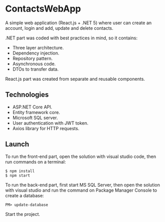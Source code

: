 # ContactsWebApp

A simple web application (React.js + .NET 5) where user can create an account, login and add, update and delete contacts.

.NET part was coded with best practices in mind, so it contains:
- Three layer architecture.
- Dependency injection.
- Repository pattern.
- Asynchronous code.
- DTOs to transfer data.

React.js part was created from separate and reusable components.

## Technologies
- ASP.NET Core API.
- Entity framework core.
- Microsoft SQL server.
- User authentication with JWT token.
- Axios library for HTTP requests.

## Launch
To run the front-end part, open the solution with visual studio code, then run commands on a terminal:
```
$ npm install
$ npm start
```
To run the back-end part, first start MS SQL Server, then open the solution with visual studio and run the command on Package Manager Console to create a database:
```
PM> update-database
```
Start the project.
